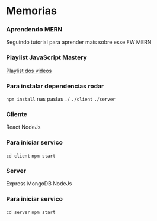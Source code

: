 # Memorias
### Aprendendo MERN

Seguindo tutorial para aprender mais sobre esse FW MERN

### Playlist JavaScript Mastery
[Playlist dos videos](https://www.youtube.com/watch?v=ngc9gnGgUdA&list=RDCMUCmXmlB4-HJytD7wek0Uo97A&start_radio=1)


### Para instalar dependencias rodar
`npm install` nas pastas
`./`
`./client`
`./server`

### Cliente
React
NodeJs

### Para iniciar servico
`cd client`
`npm start`

### Server
Express
MongoDB
NodeJs

### Para iniciar servico
`cd server`
`npm start`

